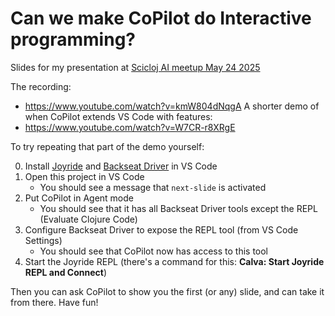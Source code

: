 # Can we make CoPilot do Interactive programming?

Slides for my presentation at [Scicloj AI meetup May 24 2025](https://clojureverse.org/t/scicloj-ai-meetup-7-can-we-turn-copilot-into-an-interactive-programmer)

The recording:
* https://www.youtube.com/watch?v=kmW804dNqgA
A shorter demo of when CoPilot extends VS Code with features:
* https://www.youtube.com/watch?v=W7CR-r8XRgE

To try repeating that part of the demo yourself:

0. Install [Joyride](https://marketplace.visualstudio.com/items?itemName=betterthantomorrow.joyride) and [Backseat Driver](https://marketplace.visualstudio.com/items?itemName=betterthantomorrow.calva-backseat-driver) in VS Code
1. Open this project in VS Code
   * You should see a message that `next-slide` is activated
1. Put CoPilot in Agent mode
   * You should see that it has all Backseat Driver tools except the REPL (Evaluate Clojure Code)
1. Configure Backseat Driver to expose the REPL tool (from VS Code Settings)
   * You should see that CoPilot now has access to this tool
1. Start the Joyride REPL (there's a command for this: **Calva: Start Joyride REPL and Connect**)

Then you can ask CoPilot to show you the first (or any) slide, and can take it from there. Have fun!
